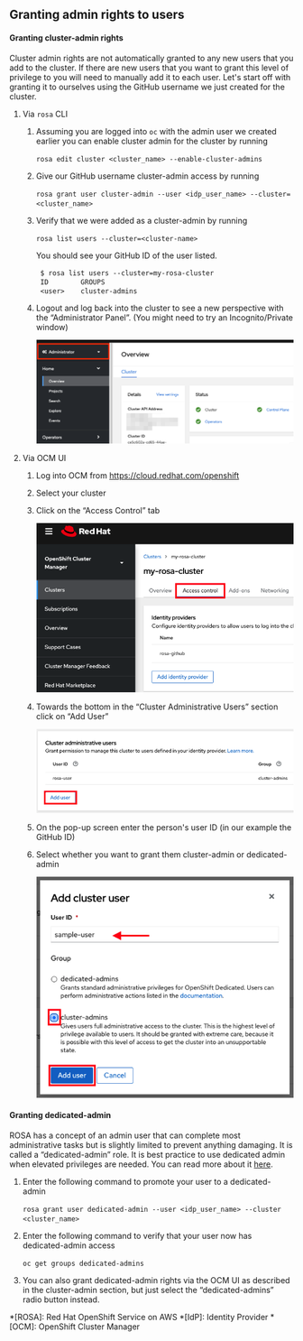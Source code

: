 ##  Granting admin rights to users

#### Granting cluster-admin rights
Cluster admin rights are not automatically granted to any new users that you add to the cluster.  If there are new users that you want to grant this level of privilege to you will need to manually add it to each user.  Let's start off with granting it to ourselves using the GitHub username we just created for the cluster.

1. Via `rosa` CLI
    1. Assuming you are logged into `oc` with the admin user we created earlier you can enable cluster admin for the cluster by running

        `rosa edit cluster <cluster_name> --enable-cluster-admins`

    1. Give our GitHub username cluster-admin access by running

        `rosa grant user cluster-admin --user <idp_user_name> --cluster=<cluster_name>`

    1. Verify that we were added as a cluster-admin by running

        `rosa list users --cluster=<cluster-name>`

        You should see your GitHub ID of the user listed.

            $ rosa list users --cluster=my-rosa-cluster
            ID        GROUPS
            <user>    cluster-admins

    1. Logout and log back into the cluster to see a new perspective with the “Administrator Panel”. (You might need to try an Incognito/Private window)

        ![adminpanel](images/5-adminpanel.png)

1. Via OCM UI
    1. Log into OCM from <https://cloud.redhat.com/openshift>
    1. Select your cluster
    1. Click on the “Access Control” tab

        ![accesstab](images/5-accesstab.png)

    1. Towards the bottom in the “Cluster Administrative Users” section click on “Add User”

        ![adduser](images/5-adduser.png)

    1. On the pop-up screen enter the person's user ID (in our example the GitHub ID)
    1. Select whether you want to grant them cluster-admin or dedicated-admin

        ![adduser](images/5-adduser2.png)

#### Granting dedicated-admin
ROSA has a concept of an admin user that can complete most administrative tasks but is slightly limited to prevent anything damaging.  It is called a “dedicated-admin” role.  It is best practice to use dedicated admin when elevated privileges are needed.  You can read more about it [here](https://access.redhat.com/documentation/en-us/openshift_dedicated/4/html-single/authentication/index#dedicated-admin-role-overview_understanding-service-accounts).

1. Enter the following command to promote your user to a dedicated-admin

    `rosa grant user dedicated-admin --user <idp_user_name> --cluster <cluster_name>`

1. Enter the following command to verify that your user now has dedicated-admin access

    `oc get groups dedicated-admins`

1. You can also grant dedicated-admin rights via the OCM UI as described in the cluster-admin section, but just select the “dedicated-admins” radio button instead.



*[ROSA]: Red Hat OpenShift Service on AWS
*[IdP]: Identity Provider
*[OCM]: OpenShift Cluster Manager